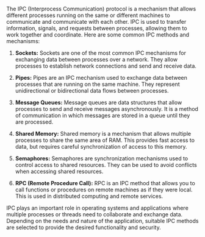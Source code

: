 The IPC (Interprocess Communication) protocol is a mechanism that allows different processes running on the same or different machines to communicate and communicate with each other. IPC is used to transfer information, signals, and requests between processes, allowing them to work together and coordinate. Here are some common IPC methods and mechanisms:

1. **Sockets:** Sockets are one of the most common IPC mechanisms for exchanging data between processes over a network. They allow processes to establish network connections and send and receive data.

2. **Pipes:** Pipes are an IPC mechanism used to exchange data between processes that are running on the same machine. They represent unidirectional or bidirectional data flows between processes.

3. **Message Queues:** Message queues are data structures that allow processes to send and receive messages asynchronously. It is a method of communication in which messages are stored in a queue until they are processed.

4. **Shared Memory:** Shared memory is a mechanism that allows multiple processes to share the same area of RAM. This provides fast access to data, but requires careful synchronization of access to this memory.

5. **Semaphores:** Semaphores are synchronization mechanisms used to control access to shared resources. They can be used to avoid conflicts when accessing shared resources.

6. **RPC (Remote Procedure Call):** RPC is an IPC method that allows you to call functions or procedures on remote machines as if they were local. This is used in distributed computing and remote services.

IPC plays an important role in operating systems and applications where multiple processes or threads need to collaborate and exchange data. Depending on the needs and nature of the application, suitable IPC methods are selected to provide the desired functionality and security.